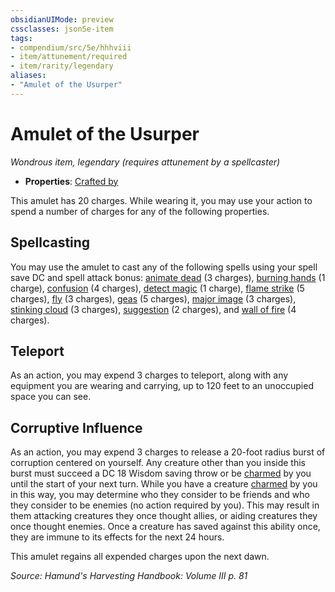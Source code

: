 ```yaml
---
obsidianUIMode: preview
cssclasses: json5e-item
tags:
- compendium/src/5e/hhhviii
- item/attunement/required
- item/rarity/legendary
aliases: 
- "Amulet of the Usurper"
---
```

# Amulet of the Usurper
*Wondrous item, legendary (requires attunement by a spellcaster)*  

- **Properties**: [Crafted by](/compendium/rules/item-properties.md#Crafted%20by)

This amulet has 20 charges. While wearing it, you may use your action to spend a number of charges for any of the following properties.

## Spellcasting


You may use the amulet to cast any of the following spells using your spell save DC and spell attack bonus: [animate dead](compendium/spells/animate-dead.md) (3 charges), [burning hands](compendium/spells/burning-hands.md) (1 charge), [confusion](compendium/spells/confusion.md) (4 charges), [detect magic](compendium/spells/detect-magic.md) (1 charge), [flame strike](compendium/spells/flame-strike.md) (5 charges), [fly](compendium/spells/fly.md) (3 charges), [geas](compendium/spells/geas.md) (5 charges), [major image](compendium/spells/major-image.md) (3 charges), [stinking cloud](compendium/spells/stinking-cloud.md) (3 charges), [suggestion](compendium/spells/suggestion.md) (2 charges), and [wall of fire](compendium/spells/wall-of-fire.md) (4 charges).

## Teleport

As an action, you may expend 3 charges to teleport, along with any equipment you are wearing and carrying, up to 120 feet to an unoccupied space you can see.

## Corruptive Influence

As an action, you may expend 3 charges to release a 20-foot radius burst of corruption centered on yourself. Any creature other than you inside this burst must succeed a DC 18 Wisdom saving throw or be [charmed](/compendium/rules/conditions.md#Charmed) by you until the start of your next turn. While you have a creature [charmed](/compendium/rules/conditions.md#Charmed) by you in this way, you may determine who they consider to be friends and who they consider to be enemies (no action required by you). This may result in them attacking creatures they once thought allies, or aiding creatures they once thought enemies. Once a creature has saved against this ability once, they are immune to its effects for the next 24 hours.

This amulet regains all expended charges upon the next dawn.

*Source: Hamund's Harvesting Handbook: Volume III p. 81*